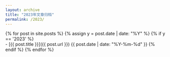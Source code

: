 ```yaml
---
layout: archive
title: "2023年文章归档"
permalink: /2023/
---
```


{% for post in site.posts %}
  {% assign y = post.date | date: "%Y" %}
  {% if y == '2023' %}        
    - [{{ post.title }}]({{ post.url }}) <span>{{ post.date | date: "%Y-%m-%d" }}</span>
  {% endif %}
{% endfor %}

